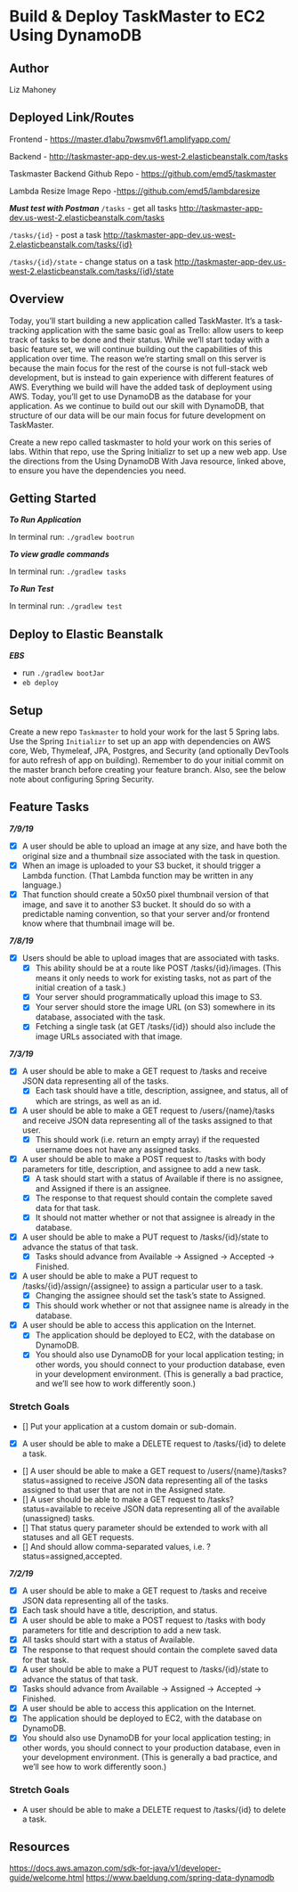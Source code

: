 # Build & Deploy TaskMaster to EC2 Using DynamoDB

## Author 
Liz Mahoney

## Deployed Link/Routes

Frontend - https://master.d1abu7pwsmv6f1.amplifyapp.com/

Backend - http://taskmaster-app-dev.us-west-2.elasticbeanstalk.com/tasks

Taskmaster Backend Github Repo - https://github.com/emd5/taskmaster

Lambda Resize Image Repo -https://github.com/emd5/lambdaresize

***Must test with Postman***
`/tasks` - get all tasks
http://taskmaster-app-dev.us-west-2.elasticbeanstalk.com/tasks

`/tasks/{id}` - post a task
http://taskmaster-app-dev.us-west-2.elasticbeanstalk.com/tasks/{id}

`/tasks/{id}/state` - change status on a task
http://taskmaster-app-dev.us-west-2.elasticbeanstalk.com/tasks/{id}/state


## Overview
Today, you’ll start building a new application called TaskMaster. It’s a task-tracking application with the same basic goal as Trello: allow users to keep track of tasks to be done and their status. While we’ll start today with a basic feature set, we will continue building out the capabilities of this application over time.
The reason we’re starting small on this server is because the main focus for the rest of the course is not full-stack web development, but is instead to gain experience with different features of AWS. Everything we build will have the added task of deployment using AWS. Today, you’ll get to use DynamoDB as the database for your application. As we continue to build out our skill with DynamoDB, that structure of our data will be our main focus for future development on TaskMaster.

Create a new repo called taskmaster to hold your work on this series of labs. Within that repo, use the Spring Initializr to set up a new web app. Use the directions from the Using DynamoDB With Java resource, linked above, to ensure you have the dependencies you need.

## Getting Started

***To Run Application***

In terminal run: `./gradlew bootrun`

***To view gradle commands***

In terminal run: `./gradlew tasks`

***To Run Test***

In terminal run: `./gradlew test`

## Deploy to Elastic Beanstalk

***EBS***
- run `./gradlew bootJar`
- `eb deploy`


## Setup
Create a new repo `Taskmaster` to hold your work for the last 5 Spring labs. Use the Spring `Initializr` to set 
up an app with dependencies on AWS core, Web, Thymeleaf, JPA, Postgres, and Security (and optionally DevTools for auto 
refresh of app on building). Remember to do your initial commit on the master branch before creating your feature branch. Also, 
see the below note about configuring Spring Security.

## Feature Tasks

***7/9/19***
- [x] A user should be able to upload an image at any size, and have both the original size and a thumbnail size 
associated with the task in question.
 - [x] When an image is uploaded to your S3 bucket, it should trigger a Lambda function. (That Lambda function may be 
  written in any language.)
 - [x] That function should create a 50x50 pixel thumbnail version of that image, and save it to another S3 bucket. It should do so with a predictable naming convention, so that your server and/or frontend know where that thumbnail image will be.

***7/8/19***
- [x] Users should be able to upload images that are associated with tasks.
    - [x] This ability should be at a route like POST /tasks/{id}/images. (This means it only needs to work for existing tasks, not as part of the initial creation of a task.)
    - [x] Your server should programmatically upload this image to S3.
    - [x] Your server should store the image URL (on S3) somewhere in its database, associated with the task.
    - [x] Fetching a single task (at GET /tasks/{id}) should also include the image URLs associated with that image.

***7/3/19***

- [x] A user should be able to make a GET request to /tasks and receive JSON data representing all of the tasks.
    - [x] Each task should have a title, description, assignee, and status, all of which are strings, as well as an id.
- [x] A user should be able to make a GET request to /users/{name}/tasks and receive JSON data representing all of 
the tasks assigned to that user.
    - [x] This should work (i.e. return an empty array) if the requested username does not have any assigned tasks.
- [x] A user should be able to make a POST request to /tasks with body parameters for title, description, and 
assignee to add a new task.
    - [x] A task should start with a status of Available if there is no assignee, and Assigned if there is an assignee.
    - [x] The response to that request should contain the complete saved data for that task.
    - [x] It should not matter whether or not that assignee is already in the database.
- [x] A user should be able to make a PUT request to /tasks/{id}/state to advance the status of that task.
    - [x] Tasks should advance from Available -> Assigned -> Accepted -> Finished.
- [x] A user should be able to make a PUT request to /tasks/{id}/assign/{assignee} to assign a particular user to a 
task.
    - [x] Changing the assignee should set the task’s state to Assigned.
    - [x] This should work whether or not that assignee name is already in the database.
- [x] A user should be able to access this application on the Internet.
    - [x] The application should be deployed to EC2, with the database on DynamoDB.
    - [x] You should also use DynamoDB for your local application testing; in other words, you should connect to your production database, even in your development environment. (This is generally a bad practice, and we’ll see how to work differently soon.)

### Stretch Goals
- [] Put your application at a custom domain or sub-domain.
- [x] A user should be able to make a DELETE request to /tasks/{id} to delete a task.
- [] A user should be able to make a GET request to /users/{name}/tasks?status=assigned to receive JSON data representing all of the tasks assigned to that user that are not in the Assigned state.
- [] A user should be able to make a GET request to /tasks?status=available to receive JSON data representing all of the available (unassigned) tasks.
- [] That status query parameter should be extended to work with all statuses and all GET requests.
- [] And should allow comma-separated values, i.e. ?status=assigned,accepted.

***7/2/19***
- [x] A user should be able to make a GET request to /tasks and receive JSON data representing all of the tasks.
- [x] Each task should have a title, description, and status.
- [x] A user should be able to make a POST request to /tasks with body parameters for title and description to add a 
new 
task.
- [x] All tasks should start with a status of Available.
- [x] The response to that request should contain the complete saved data for that task.
- [x] A user should be able to make a PUT request to /tasks/{id}/state to advance the status of that task.
- [x] Tasks should advance from Available -> Assigned -> Accepted -> Finished.
- [x] A user should be able to access this application on the Internet.
- [x] The application should be deployed to EC2, with the database on DynamoDB.
- [x] You should also use DynamoDB for your local application testing; in other words, you should connect to your 
production database, even in your development environment. (This is generally a bad practice, and we’ll see how to work differently soon.)

### Stretch Goals
- A user should be able to make a DELETE request to /tasks/{id} to delete a task.

## Resources 

https://docs.aws.amazon.com/sdk-for-java/v1/developer-guide/welcome.html
https://www.baeldung.com/spring-data-dynamodb


